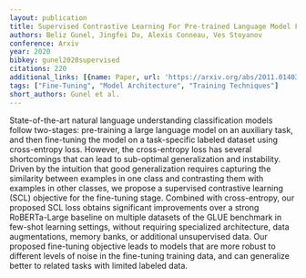 ```yaml
---
layout: publication
title: Supervised Contrastive Learning For Pre-trained Language Model Fine-tuning
authors: Beliz Gunel, Jingfei Du, Alexis Conneau, Ves Stoyanov
conference: Arxiv
year: 2020
bibkey: gunel2020supervised
citations: 220
additional_links: [{name: Paper, url: 'https://arxiv.org/abs/2011.01403'}]
tags: ["Fine-Tuning", "Model Architecture", "Training Techniques"]
short_authors: Gunel et al.
---
```

State-of-the-art natural language understanding classification models follow
two-stages: pre-training a large language model on an auxiliary task, and then
fine-tuning the model on a task-specific labeled dataset using cross-entropy
loss. However, the cross-entropy loss has several shortcomings that can lead to
sub-optimal generalization and instability. Driven by the intuition that good
generalization requires capturing the similarity between examples in one class
and contrasting them with examples in other classes, we propose a supervised
contrastive learning (SCL) objective for the fine-tuning stage. Combined with
cross-entropy, our proposed SCL loss obtains significant improvements over a
strong RoBERTa-Large baseline on multiple datasets of the GLUE benchmark in
few-shot learning settings, without requiring specialized architecture, data
augmentations, memory banks, or additional unsupervised data. Our proposed
fine-tuning objective leads to models that are more robust to different levels
of noise in the fine-tuning training data, and can generalize better to related
tasks with limited labeled data.